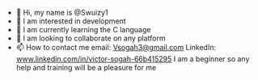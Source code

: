 - 👋 Hi, my name is @Swuizy1
- 👀 I am interested in development
- 🌱 I am currently learning the C language
- 💞️ I am looking to collaborate on any platform
- 📫 How to contact me
email: Vsogah3@gmail.com
LinkedIn: www.linkedin.com/in/victor-sogah-66b415295
         I am a beginner so any help and training will be a pleasure for me

<!---
Swuizy1/Swuizy1 is a ✨ special ✨ repository because its `README.md` (this file) appears on your GitHub profile.
You can click the Preview link to take a look at your changes.
--->
